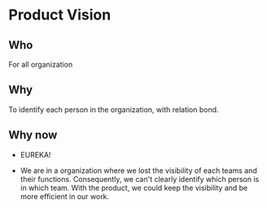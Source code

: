 # Product Vision

## Who

For all organization

## Why

To identify each person in the organization, with relation bond.

## Why now

- EUREKA!

- We are in a organization where we lost the visibility of each teams and their functions.
  Consequently, we can't clearly identify which person is in which team.
  With the product, we could keep the visibility and be more efficient in our work.
